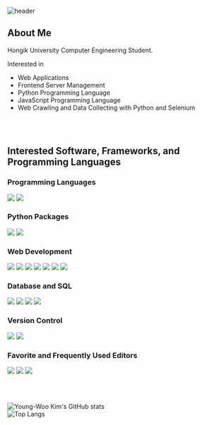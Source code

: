 ![header](https://capsule-render.vercel.app/api?type=waving&color=gradient&customColorList=30&height=300&section=header&text=NeckyKim&fontSize=60)

## About Me
Hongik University Computer Engineering Student.

Interested in
- Web Applications
- Frontend Server Management
- Python Programming Language
- JavaScript Programming Language
- Web Crawling and Data Collecting with Python and Selenium

<br/><br/>

## Interested Software, Frameworks, and Programming Languages

### Programming Languages
<img src="https://img.shields.io/badge/C-A8B9CC?style=flat-square&logo=C&logoColor=black"/> <img src="https://img.shields.io/badge/Python-3776AB?style=flat-square&logo=Python&logoColor=white"/>

### Python Packages
<img src="https://img.shields.io/badge/Selenium-43B02A?style=flat-square&logo=Selenium&logoColor=white"/> <img src="https://img.shields.io/badge/Pandas-150458?style=flat-square&logo=pandas&logoColor=white"/>

### Web Development
<img src="https://img.shields.io/badge/HTML-E34F26?style=flat-square&logo=HTML5&logoColor=white"/> <img src="https://img.shields.io/badge/CSS-1572B6?style=flat-square&logo=CSS3&logoColor=white"/> <img src="https://img.shields.io/badge/JavaScript-F7DF1E?style=flat-square&logo=JavaScript&logoColor=black"/> <img src="https://img.shields.io/badge/npm-CB3837?style=flat-square&logo=npm&logoColor=black"/> <img src="https://img.shields.io/badge/React-61DAFB?style=flat-square&logo=React&logoColor=black"/> <img src="https://img.shields.io/badge/Netlify-00C7B7?style=flat-square&logo=Netlify&logoColor=white"/> <img src="https://img.shields.io/badge/Firebase-FFCA28?style=flat-square&logo=Firebase&logoColor=black"/>

### Database and SQL
<img src="https://img.shields.io/badge/MySQL-4479A1?style=flat-square&logo=MySQL&logoColor=white"/> <img src="https://img.shields.io/badge/MariaDB-003545?style=flat-square&logo=MariaDB&logoColor=white"/> <img src="https://img.shields.io/badge/Amazon EC2-FF9900?style=flat-square&logo=Amazon EC2&logoColor=white"/> <img src="https://img.shields.io/badge/Amazon RDS-527FFF?style=flat-square&logo=Amazon RDS&logoColor=white"/>

### Version Control
<img src="https://img.shields.io/badge/Git-F05032?style=flat-square&logo=Git&logoColor=white"/> <img src="https://img.shields.io/badge/GitHub-181717?style=flat-square&logo=GitHub&logoColor=white"/>

### Favorite and Frequently Used Editors
<img src="https://img.shields.io/badge/Visual Studio Code-007ACC?style=flat-square&logo=Visual Studio Code&logoColor=white"/> <img src="https://img.shields.io/badge/DataGrip-000000?style=flat-square&logo=DataGrip&logoColor=white"/> <img src="https://img.shields.io/badge/Windows Terminal-4D4D4D?style=flat-square&logo=Windows Terminal&logoColor=white"/>

<br/><br/>

![Young-Woo Kim's GitHub stats](https://github-readme-stats.vercel.app/api?username=NeckyKim&show_icons=true&theme=default)
<br/>
![Top Langs](https://github-readme-stats.vercel.app/api/top-langs/?username=NeckyKim&theme=default)
